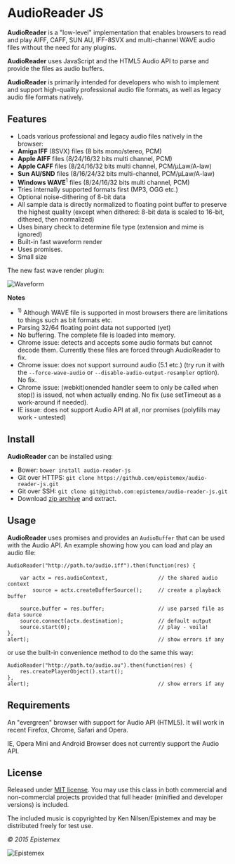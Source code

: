 ﻿AudioReader JS
==============

**AudioReader** is a "low-level" implementation that enables browsers
to read and play AIFF, CAFF, SUN AU, IFF-8SVX and multi-channel WAVE
audio files without the need for any plugins.

**AudioReader** uses JavaScript and the HTML5 Audio API to parse and provide
the files as audio buffers.

**AudioReader** is primarily intended for developers who wish to implement
and support high-quality professional audio file formats, as well as legacy
audio file formats natively.


Features
--------

- Loads various professional and legacy audio files natively in the browser:
- **Amiga IFF** (8SVX) files (8 bits mono/stereo, PCM)
- **Apple AIFF** files (8/24/16/32 bits multi channel, PCM)
- **Apple CAFF** files (8/24/16/32 bits multi channel, PCM/µLaw/A-law)
- **Sun AU/SND** files (8/16/24/32 bits multi-channel, PCM/µLaw/A-law)
- **Windows WAVE**<sup>1</sup> files (8/24/16/32 bits multi channel, PCM)
- Tries internally supported formats first (MP3, OGG etc.)
- Optional noise-dithering of 8-bit data
- All sample data is directly normalized to floating point buffer to preserve the highest quality
(except when dithered: 8-bit data is scaled to 16-bit, dithered, then normalized)
- Uses binary check to determine file type (extension and mime is ignored)
- Built-in fast waveform render
- Uses promises.
- Small size

The new fast wave render plugin:

![Waveform](http://i.imgur.com/Q5EQWL3.png)

**Notes**

- <sup>1)</sup> Although WAVE file is supported in most browsers there are
limitations to things such as bit formats etc.
- Parsing 32/64 floating point data not supported (yet)
- No buffering. The complete file is loaded into memory.
- Chrome issue: detects and accepts some audio formats but cannot decode them. Currently these files are forced through AudioReader to fix.
- Chrome issue: does not support surround audio (5.1 etc.) (try run it with the `--force-wave-audio` or `--disable-audio-output-resampler` option). No fix.
- Chrome issue: (webkit)onended handler seem to only be called when stop() is issued, not when actually ending. No fix (use setTimeout as a work-around if needed).
- IE issue: does not support Audio API at all, nor promises (polyfills may work - untested)


Install
-------

**AudioReader** can be installed using:

- Bower: `bower install audio-reader-js`
- Git over HTTPS: `git clone https://github.com/epistemex/audio-reader-js.git`
- Git over SSH: `git clone git@github.com:epistemex/audio-reader-js.git`
- Download [zip archive](https://github.com/epistemex/audio-reader-js/archive/master.zip) and extract.


Usage
-----

**AudioReader** uses promises and provides an `AudioBuffer` that can be used with
the Audio API. An example showing how you can load and play an audio file:

	AudioReader("http://path.to/audio.iff").then(function(res) {

		var actx = res.audioContext,				// the shared audio context
		    source = actx.createBufferSource();		// create a playback buffer

		source.buffer = res.buffer;					// use parsed file as data source
		source.connect(actx.destination);			// default output
		source.start(0);							// play - voila!
	},
	alert);											// show errors if any

or use the built-in convenience method to do the same this way:

	AudioReader("http://path.to/audio.au").then(function(res) {
        res.createPlayerObject().start();
	},
	alert);											// show errors if any


Requirements
------------

An "evergreen" browser with support for Audio API (HTML5).
It will work in recent Firefox, Chrome, Safari and Opera.

IE, Opera Mini and Android Browser does not currently support the Audio API.


License
-------

Released under [MIT license](http://choosealicense.com/licenses/mit/). You may use this class in both commercial and non-commercial projects provided that full header (minified and developer versions) is included.

The included music is copyrighted by Ken Nilsen/Epistemex and may be distributed freely for test use.


*&copy; 2015 Epistemex*

![Epistemex](http://i.imgur.com/wZSsyt8.png)
